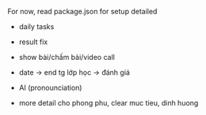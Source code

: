For now, read package.json for setup detailed

-   daily tasks
-   result fix

-   show bài/chấm bài/video call
-   date -> end tg lớp học -> đánh giá

-   AI (pronounciation)

-   more detail cho phong phu, clear muc tieu, dinh huong
